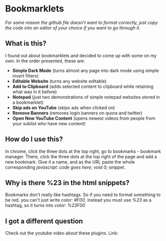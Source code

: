 # Bookmarklets
_For some reason the github file doesn't want to format correctly, just copy the code into an editor of your choice if you want to go through it._
## What is this?
I found out about bookmarklets and decided to come up with some on my own. In the order presented, these are:
- **Simple Dark Mode** (turns almost any page into dark mode using simple invert filters)
- **Editable Website** (turns any website editable)
- **Add to Clipboard** (adds selected content to clipboard while retaining what was in it before)
- **Notepad** (just two demonstrations of simple notepad websites stored in a bookmarklet)
- **Skip ads on YouTube** (skips ads when clicked on)
- **Remove Banners** (removes login banners on quora and twitter)
- **Open New YouTube Content** (opens newest videos from people from your sublist who have new content)

## How do I use this?
In chrome, click the three dots at the top right, go to bookmarks - bookmark manager. There, click the three dots at the top right of the page and add a new bookmark. Give it a name, and as the URL paste the whole corresponding _javascript: code goes here; void 0;_ snippet. 

## Why is there %23 in the html snippets?
Bookmarks don't really like hashtags. So if you need to format something to be red, you can't just write _color: #F00_, instead you must use _%23_ as a hashtag, so it turns into _color: %23F00_

## I got a different question
Check out the youtube video about these plugins. Link: 
